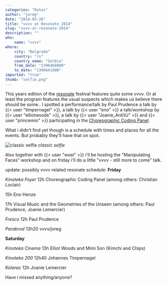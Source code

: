 ```yaml
---
categories: "Dates"
author: "joreg"
date: "2014-03-26"
title: "vvvv at Resonate 2014"
slug: "vvvv-at-resonate-2014"
description: ""
who: 
    name: "vvvv"
where: 
    city: "Belgrade"
    country: "rs"
    country_name: "Serbia"
    from_date: "1396468800"
    to_date: "1396641600"
imported: "true"
thumb: "selfie.png"
---
```



This years edition of the [resonate](http://resonate.io) festival features quite some vvvv. Or at least the program features the usual suspects which makes us believe there should be some.. I spotted a performance/talk by Paul Prudence a talk by {{< user "timpernagel" >}}, a talk by {{< user "eno" >}} a talk/workshop by {{< user "elliotwoods" >}}, a talk by {{< user "Joanie_AntiVJ" >}} and {{< user "princemio" >}} participating in the [Choreographic Coding Panel](http://node.vvvv.org/choreographic-coding-panel-node-resonate/). 

What i didn't find yet though is a schedule with times and places for all the events. But probably they'll have that on spot. 

![classic selfie](selfie.png) 
*classic selfie*

Also together with {{< user "woei" >}} i'll be hosting the "Manipulating Faces" workshop and on friday i'll do a little "vvvv - still more to come" talk. 

update: possibly vvvv related resonate schedule:
**Friday**
<!--{SPLIT()}-->
*Kinoteka Foyer*
12h Choreographic Coding Panel (among others: Christian Loclair)

15h Eno Henze 

17h Visual Music and the Geometries of the Unseen (among others: Paul Prudence, Joanie Lemercier)
<!--~~~-->
*Fresco*
12h Paul Prudence
<!--~~~-->
*Parabrod*
13h20 vvvv/joreg
<!--{SPLIT}-->

**Saturday**
<!--{SPLIT()}-->
*Kinoteka Cinema*
13h Elliot Woods and Mimi Son (Kimchi and Chips)
<!--~~~-->
*Kinoteka 200*
12h40 Johannes Timpernagel
<!--~~~-->
*Kolarac*
12h Joanie Lemercier 
<!--{SPLIT}-->

Have i missed anything/anyone?